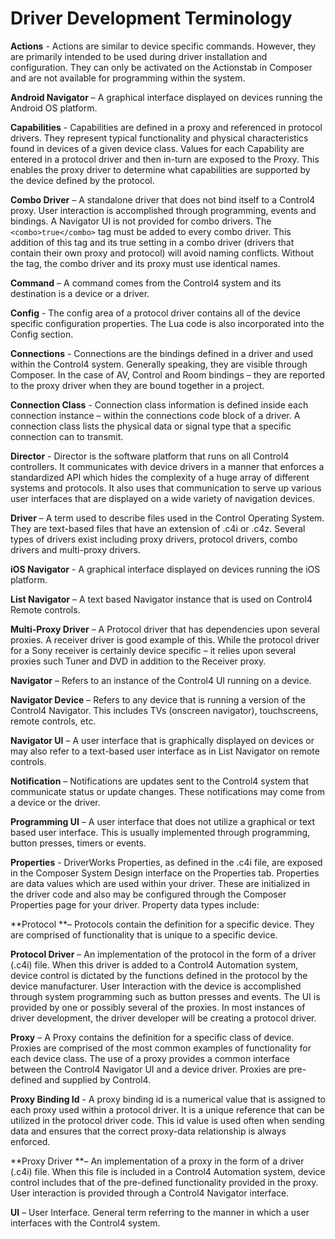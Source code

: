 #  Driver Development Terminology

**Actions** - Actions are similar to device specific commands. However, they are primarily intended to be used during driver installation and configuration. They can only be activated on the Actionstab in Composer and are not available for programming within the system. 

**Android Navigator** – A graphical interface displayed on devices running the Android OS platform.

**Capabilities** - Capabilities are defined in a proxy and referenced in protocol drivers. They represent typical functionality and physical characteristics found in devices of a given device class. Values for each Capability are entered in a protocol driver and then in-turn are exposed to the Proxy.  This enables the proxy driver to determine what capabilities are supported by the device defined by the protocol.

**Combo Driver** – A standalone driver that does not bind itself to a Control4 proxy. User interaction is accomplished through programming, events and bindings. A Navigator UI is not provided for combo drivers. The `<combo>true</combo>` tag must be added to every combo driver. This addition of this tag and its true setting in a combo driver (drivers that contain their own proxy and protocol) will avoid naming conflicts. Without the tag, the combo driver and its proxy must use identical names.

**Command** – A command comes from the Control4 system and its destination is a device or a driver.

**Config** - The config area of a protocol driver contains all of the device specific configuration properties.  The Lua code is also incorporated into the Config section.

**Connections** - Connections are the bindings defined in a driver and used within the Control4 system. Generally speaking, they are visible through Composer. In the case of AV, Control and Room bindings – they are reported to the proxy driver when they are bound together in a project.

**Connection Class** - Connection class information is defined inside each connection instance – within the connections code block of a driver. A connection class lists the physical data or signal type that a specific connection can to transmit.

**Director** - Director is the software platform that runs on all Control4 controllers. It communicates with device drivers in a manner that enforces a standardized API which hides the complexity of a huge array of different systems and protocols. It also uses that communication to serve up various user interfaces that are displayed on a wide variety of navigation devices.

**Driver** – A term used to describe files used in the Control Operating System. They are text-based files that have an extension of .c4i or .c4z. Several types of drivers exist including proxy drivers, protocol drivers, combo drivers and multi-proxy drivers.

**iOS Navigator** - A graphical interface displayed on devices running the iOS platform.

**List Navigator** – A text based Navigator instance that is used on Control4 Remote controls.

**Multi-Proxy Driver** – A Protocol driver that has dependencies upon several proxies. A receiver driver is good example of this. While the protocol driver for a Sony receiver is certainly device specific – it relies upon several proxies such Tuner and DVD in addition to the Receiver proxy.

**Navigator** – Refers to an instance of the Control4 UI running on a device.

**Navigator Device** – Refers to any device that is running a version of the Control4 Navigator. This includes TVs (onscreen navigator), touchscreens, remote controls, etc.

**Navigator UI** – A user interface that is graphically displayed on devices or may also refer to a text-based user interface as in List Navigator on remote controls.

**Notification** – Notifications are updates sent to the Control4 system that communicate status or update changes. These notifications may come from a device or the driver.

**Programming UI** – A user interface that does not utilize a graphical or text based user interface. This is usually implemented through programming, button presses, timers or events.

**Properties** - DriverWorks Properties, as defined in the .c4i file, are exposed in the Composer System Design interface on the Properties tab. Properties are data values which are used within your driver. These are initialized in the driver code and also may be configured through the Composer Properties page for your driver. Property data types include:

**Protocol **– Protocols contain the definition for a specific device. They are comprised of functionality that is unique to a specific device.

**Protocol Driver** – An implementation of the protocol in the form of a driver (.c4i) file. When this driver is added to a Control4 Automation system, device control is dictated by the functions defined in the protocol by the device manufacturer. User Interaction with the device is accomplished through system programming such as button presses and events. The UI is provided by one or possibly several of the proxies. In most instances of driver development, the driver developer will be creating a protocol driver.

**Proxy** – A Proxy contains the definition for a specific class of device. Proxies are comprised of the most common examples of functionality for each device class. The use of a proxy provides a common interface between the Control4 Navigator UI and a device driver. Proxies are pre-defined and supplied by Control4.

**Proxy Binding Id** - A proxy binding id is a numerical value that is assigned to each proxy used within a protocol driver. It is a unique reference that can be utilized in the protocol driver code. This id value is used often when sending data and ensures that the correct proxy-data relationship is always enforced.

**Proxy Driver **– An implementation of a proxy in the form of a driver (.c4i) file. When this file is included in a Control4 Automation system, device control includes that of the pre-defined functionality provided in the proxy. User interaction is provided through a Control4 Navigator interface.

**UI** – User Interface. General term referring to the manner in which a user interfaces with the Control4 system.